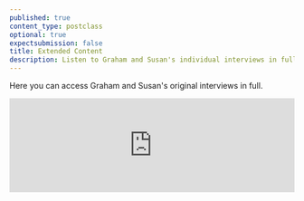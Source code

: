 ```yaml
---
published: true
content_type: postclass
optional: true
expectsubmission: false
title: Extended Content
description: Listen to Graham and Susan's individual interviews in full.
---
```

Here you can access Graham and Susan's original interviews in full.

<iframe width="100%" height="166" scrolling="no" frameborder="no" src="https://w.soundcloud.com/player/?url=https%3A//api.soundcloud.com/tracks/342491632%3Fsecret_token%3Ds-lhP61&amp;color=%23ff5500&amp;auto_play=false&amp;hide_related=false&amp;show_comments=true&amp;show_user=true&amp;show_reposts=false"></iframe>